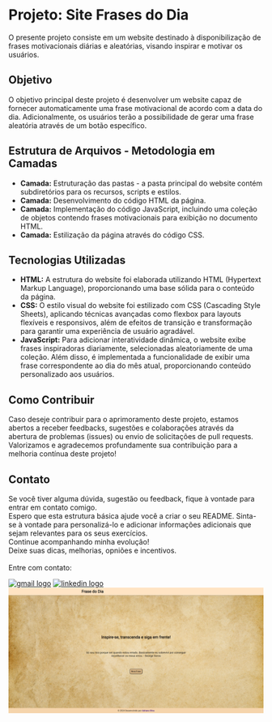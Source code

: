 <h1>Projeto: Site Frases do Dia</h1>
<p>O presente projeto consiste em um website destinado à disponibilização de frases motivacionais diárias e aleatórias, visando inspirar e motivar os usuários.</p>

<h2>Objetivo</h2>
<p>O objetivo principal deste projeto é desenvolver um website capaz de fornecer automaticamente uma frase motivacional de acordo com a data do dia. Adicionalmente, os usuários terão a possibilidade de gerar uma frase aleatória através de um botão específico.</p>

<h2>Estrutura de Arquivos - Metodologia em Camadas</h2>
<ul type="1">
  <li><strong>Camada:</strong> Estruturação das pastas - a pasta principal do website contém subdiretórios para os recursos, scripts e estilos.</li>
  <li><strong>Camada:</strong> Desenvolvimento do código HTML da página.</li>
  <li><strong>Camada:</strong> Implementação do código JavaScript, incluindo uma coleção de objetos contendo frases motivacionais para exibição no documento HTML.</li>
  <li><strong>Camada:</strong> Estilização da página através do código CSS.</li>
</ul>

<h2>Tecnologias Utilizadas</h2>
<ul>
  <li><strong>HTML:</strong> A estrutura do website foi elaborada utilizando HTML (Hypertext Markup Language), proporcionando uma base sólida para o conteúdo da página.</li>
  <li><strong>CSS:</strong> O estilo visual do website foi estilizado com CSS (Cascading Style Sheets), aplicando técnicas avançadas como flexbox para layouts flexíveis e responsivos, além de efeitos de transição e transformação para garantir uma experiência de usuário agradável.</li>
  <li><strong>JavaScript:</strong> Para adicionar interatividade dinâmica, o website exibe frases inspiradoras diariamente, selecionadas aleatoriamente de uma coleção. Além disso, é implementada a funcionalidade de exibir uma frase correspondente ao dia do mês atual, proporcionando conteúdo personalizado aos usuários.</li>
</ul>

<h2>Como Contribuir</h2>
<p>Caso deseje contribuir para o aprimoramento deste projeto, estamos abertos a receber feedbacks, sugestões e colaborações através da abertura de problemas (issues) ou envio de solicitações de pull requests. Valorizamos e agradecemos profundamente sua contribuição para a melhoria contínua deste projeto!</p>

<h2>Contato</h2>
<p>Se você tiver alguma dúvida, sugestão ou feedback, fique à vontade para entrar em contato comigo.
<br>
Espero que esta estrutura básica ajude você a criar o seu README. Sinta-se à vontade para personalizá-lo e adicionar informações adicionais que sejam relevantes para os seus exercícios.<br>
Continue acompanhando minha evolução!<br>
Deixe suas dicas, melhorias, opniões e incentivos.<br>
<br>
Entre com contato:<br></p>
<a href="mailto:adrianomatilde@gmail.com" target="blank"><img src="https://img.shields.io/static/v1?message=Gmail&logo=gmail&label=&color=D14836&logoColor=white&labelColor=&style=for-the-badge" height="35" alt="gmail logo"></a>
<a href="https://www.linkedin.com/in/adrianomsj/" target="blank">
  <img src="https://img.shields.io/static/v1?message=LinkedIn&logo=linkedin&label=&color=0077B5&logoColor=white&labelColor=&style=for-the-badge" height="35" alt="linkedin logo"/>
</a>

<img src="pagina_site.png"/>